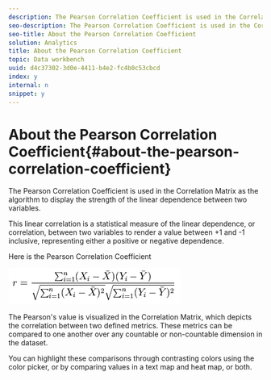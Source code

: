 ```yaml
---
description: The Pearson Correlation Coefficient is used in the Correlation Matrix as the algorithm to display the strength of the linear dependence between two variables.
seo-description: The Pearson Correlation Coefficient is used in the Correlation Matrix as the algorithm to display the strength of the linear dependence between two variables.
seo-title: About the Pearson Correlation Coefficient
solution: Analytics
title: About the Pearson Correlation Coefficient
topic: Data workbench
uuid: d4c37302-3d0e-4411-b4e2-fc4b0c53cbcd
index: y
internal: n
snippet: y
---
```


# About the Pearson Correlation Coefficient{#about-the-pearson-correlation-coefficient}

The Pearson Correlation Coefficient is used in the Correlation Matrix as the algorithm to display the strength of the linear dependence between two variables.

This linear correlation is a statistical measure of the linear dependence, or correlation, between two variables to render a value between +1 and -1 inclusive, representing either a positive or negative dependence.

Here is the Pearson Correlation Coefficient

![](assets/correlation_matrix_pearson_equation.png)

The Pearson's value is visualized in the Correlation Matrix, which depicts the correlation between two defined metrics. These metrics can be compared to one another over any countable or non-countable dimension in the dataset.

You can highlight these comparisons through contrasting colors using the color picker, or by comparing values in a text map and heat map, or both. 
